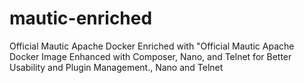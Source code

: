 # mautic-enriched
Official Mautic Apache Docker Enriched with "Official Mautic Apache Docker Image Enhanced with Composer, Nano, and Telnet for Better Usability and Plugin Management., Nano and Telnet
